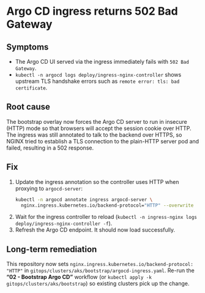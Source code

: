 # Argo CD ingress returns 502 Bad Gateway

## Symptoms
- The Argo CD UI served via the ingress immediately fails with `502 Bad Gateway`.
- `kubectl -n argocd logs deploy/ingress-nginx-controller` shows upstream TLS handshake errors such as `remote error: tls: bad certificate`.

## Root cause
The bootstrap overlay now forces the Argo CD server to run in insecure (HTTP) mode so that browsers will accept the session cookie over HTTP. The ingress was still annotated to talk to the backend over HTTPS, so NGINX tried to establish a TLS connection to the plain-HTTP server pod and failed, resulting in a 502 response.

## Fix
1. Update the ingress annotation so the controller uses HTTP when proxying to `argocd-server`:
   ```sh
   kubectl -n argocd annotate ingress argocd-server \
     nginx.ingress.kubernetes.io/backend-protocol="HTTP" --overwrite
   ```
2. Wait for the ingress controller to reload (`kubectl -n ingress-nginx logs deploy/ingress-nginx-controller -f`).
3. Refresh the Argo CD endpoint. It should now load successfully.

## Long-term remediation
This repository now sets `nginx.ingress.kubernetes.io/backend-protocol: "HTTP"` in `gitops/clusters/aks/bootstrap/argocd-ingress.yaml`. Re-run the **“02 - Bootstrap Argo CD”** workflow (or `kubectl apply -k gitops/clusters/aks/bootstrap`) so existing clusters pick up the change.
